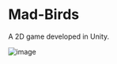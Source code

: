 # Mad-Birds

A 2D game developed in Unity.

![image](https://user-images.githubusercontent.com/36162640/118728402-1b283f80-b802-11eb-94a8-b005a4ef30ec.png)
